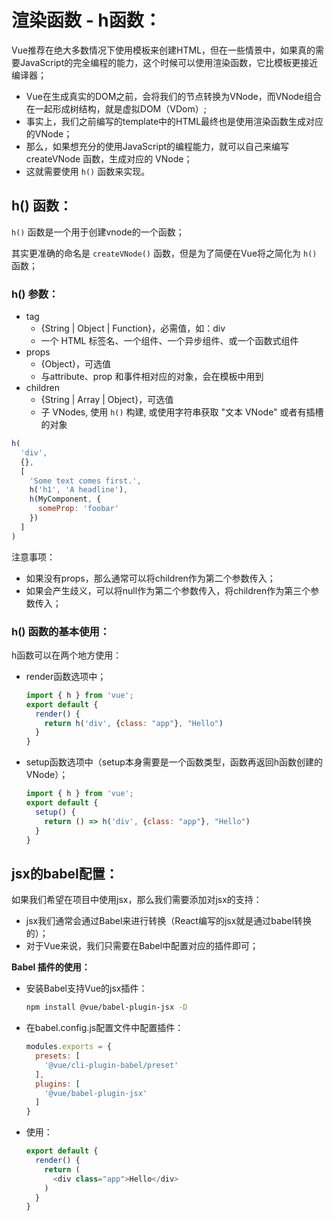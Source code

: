 # 渲染函数 - h函数：

Vue推荐在绝大多数情况下使用模板来创建HTML，但在一些情景中，如果真的需要JavaScript的完全编程的能力，这个时候可以使用渲染函数，它比模板更接近编译器；

- Vue在生成真实的DOM之前，会将我们的节点转换为VNode，而VNode组合在一起形成树结构，就是虚拟DOM（VDom）;
- 事实上，我们之前编写的template中的HTML最终也是使用渲染函数生成对应的VNode；
- 那么，如果想充分的使用JavaScript的编程能力，就可以自己来编写 createVNode 函数，生成对应的 VNode；
- 这就需要使用 `h()` 函数来实现。

## h() 函数：

`h()` 函数是一个用于创建vnode的一个函数；

其实更准确的命名是 `createVNode()` 函数，但是为了简便在Vue将之简化为 `h()` 函数；

### h() 参数：

- tag
  - {String | Object | Function}，必需值，如：div
  - 一个 HTML 标签名、一个组件、一个异步组件、或一个函数式组件
- props
  - {Object}，可选值
  - 与attribute、prop 和事件相对应的对象，会在模板中用到
- children
  - {String | Array | Object}，可选值
  - 子 VNodes, 使用 `h()` 构建, 或使用字符串获取 "文本 VNode" 或者有插槽的对象

```js
h(
  'div',
  {},
  [
    'Some text comes first.',
    h('h1', 'A headline'),
    h(MyComponent, {
      someProp: 'foobar'
    })
  ]
)
```

注意事项：

- 如果没有props，那么通常可以将children作为第二个参数传入； 
- 如果会产生歧义，可以将null作为第二个参数传入，将children作为第三个参数传入；

### h() 函数的基本使用：

h函数可以在两个地方使用： 

- render函数选项中； 

  ```js
  import { h } from 'vue';
  export default {
    render() {
      return h('div', {class: "app"}, "Hello")
    }
  }
  ```

- setup函数选项中（setup本身需要是一个函数类型，函数再返回h函数创建的VNode）；

  ```js
  import { h } from 'vue';
  export default {
    setup() {
      return () => h('div', {class: "app"}, "Hello")
    }
  }
  ```

## jsx的babel配置：

如果我们希望在项目中使用jsx，那么我们需要添加对jsx的支持： 

- jsx我们通常会通过Babel来进行转换（React编写的jsx就是通过babel转换的）； 
- 对于Vue来说，我们只需要在Babel中配置对应的插件即可；

**Babel 插件的使用：**

- 安装Babel支持Vue的jsx插件：

  ```bash
  npm install @vue/babel-plugin-jsx -D
  ```

- 在babel.config.js配置文件中配置插件：

  ```js
  modules.exports = {
    presets: [
      '@vue/cli-plugin-babel/preset'
    ],
    plugins: [
      '@vue/babel-plugin-jsx'
    ]
  }
  ```

- 使用：

  ```js
  export default {
    render() {
      return (
        <div class="app">Hello</div>
      )
    }
  }
  ```

  



